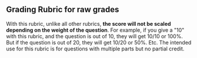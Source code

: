 ## Grading Rubric for raw grades ##

With this rubric, unlike all other rubrics, **the score will not be scaled depending on the weight of the question**. For example, if you give a "10" with this rubric, and the question is out of 10, they will get 10/10 or 100%. But if the question is out of 20, they will get 10/20 or 50%. Etc. The intended use for this rubric is for questions with multiple parts but no partial credit.
